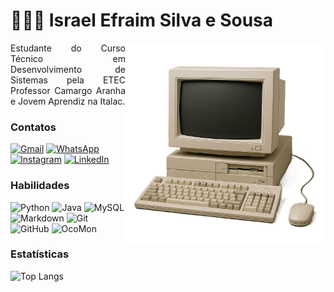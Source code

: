 # 🧑🏻‍💻 Israel Efraim Silva e Sousa
<img align="right" alt="Computador" height="320" src="computador1.png">
<p align="justify">Estudante do Curso Técnico em Desenvolvimento de Sistemas pela ETEC Professor Camargo Aranha e Jovem Aprendiz na Italac.</p>

### Contatos
[![Gmail](https://img.shields.io/badge/Gmail-000000?style=for-the-badge&logo=gmail&logoColor=white)](mailto:israell.efraim@gmail.com)
[![WhatsApp](https://img.shields.io/badge/WhatsApp-000000?style=for-the-badge&logo=whatsapp&logoColor=white)](https://wa.me/5513996978649)
[![Instagram](https://img.shields.io/badge/-Instagram-000000?style=for-the-badge&logo=instagram&logoColor=white)](https://www.instagram.com/israel.efraim/)
[![LinkedIn](https://img.shields.io/badge/LinkedIn-000000?style=for-the-badge&logo=linkedin&logoColor=white)](https://www.linkedin.com/in/israellefraim/)

### Habilidades
![Python](https://img.shields.io/badge/python-000000?style=for-the-badge&logo=python&logoColor=white)
![Java](https://img.shields.io/badge/-Java-000000?style=for-the-badge&logo=openjdk&logoColor=white)
![MySQL](https://img.shields.io/badge/MySQL-000000?style=for-the-badge&logo=mysql&logoColor=white)
![Markdown](https://img.shields.io/badge/Markdown-000000?style=for-the-badge&logo=markdown&logoColor=white)
![Git](https://img.shields.io/badge/GIT-000000?style=for-the-badge&logo=git&logoColor=white)
![GitHub](https://img.shields.io/badge/GitHub-000000?style=for-the-badge&logo=github&logoColor=white)
![OcoMon](https://img.shields.io/badge/OcoMon-000000?style=for-the-badge&logo=ocomon)

### Estatísticas
![Top Langs](https://github-readme-stats-git-masterrstaa-rickstaa.vercel.app/api/top-langs/?username=israellefraim&layout=compact&bg_color=000000&border_color=white&title_color=FFFFFF&text_color=FFFFFF)
